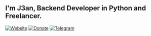 ## I'm J3an, Backend Developer in Python and Freelancer.

[![Website](https://img.shields.io/badge/🌐-Mi%20Sitio%20Personal-blue?style=for-the-badge&logo=google-chrome&logoColor=white)]([https://tusitio.com](https://j3an.vercel.app/))
[![Donate](https://img.shields.io/badge/☕-Donate-orange?style=for-the-badge&logo=buymeacoffee&logoColor=white)](https://j3an.vercel.app/donate.html)
[![Telegram](https://img.shields.io/badge/📢-Telegram%20Channel-blue?style=for-the-badge&logo=telegram&logoColor=white)](https://t.me/ij3an)
